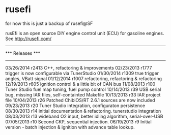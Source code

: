 rusefi
======

for now this is just a backup of rusefi@SF


rusEfi is an open source DIY engine control unit (ECU) for gasoline engines. See http://rusefi.com/



*****************************************************************************
*** Releases                                                              ***
*****************************************************************************
03/26/2014	r2413	C++, refactoring & improvements
02/23/2013	r1777	trigger is now configurable via TunerStudio
01/30/2014	r1309	true trigger angles, VBatt signal
01/12/2014	r1007	refactoring, refactoring & refactoring
12/19/2013	r605	ignition control & a little bit of CAN bus
11/08/2013	r100	Tuner Studio fuel map tuning, fuel pump control
10/14/2013	r39	USB serial bug, missing IAR files, self-containted Makefile
10/13/2013	r33	IAR project file
10/04/2013	r26	Patched ChibiOS/RT 2.6.1 sources are now included
09/23/2013	r20	Tuner Studio integration, configuraton persistence
08/30/2013	r14	initial documentation & refactoring. tunerstudio integration
08/03/2013	r13	wideband O2 input, better idling algorithm, serial-over-USB
07/05/2013	r10	Second CKP, sequential injection.
06/19/2013	r9	Initial version - batch injection & ignition with advance table lookup.
	

